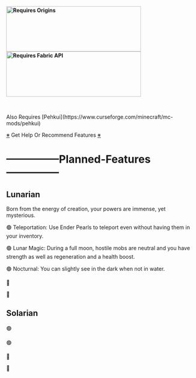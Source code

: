 <p>&nbsp;</p>
<p><strong><a href="https://www.curseforge.com/minecraft/mc-mods/origins"><img src="https://media.discordapp.net/attachments/817078792463187988/831319512464490496/origins_badge.png" alt="Requires Origins" width="358" height="120" /></a> <a href="https://www.curseforge.com/minecraft/mc-mods/fabric-api"><img src="https://i.imgur.com/HabVZJR.png" alt="Requires Fabric API" width="358" height="120" /></a></strong></p>
<p>&nbsp;</p>
Also Requires [Pehkui](https://www.curseforge.com/minecraft/mc-mods/pehkui)

[※](https://discord.gg/F7APUscf) Get Help Or Recommend Features [※](https://discord.gg/F7APUscf)

<h1>—————Planned-Features—————</h1>

<h2>Lunarian</h2>
<p>Born from the energy of creation, your powers are immense, yet mysterious.</p>
<p>🟢 Teleportation: Use Ender Pearls to teleport even without having them in your inventory.</p>
<p>🟢 Lunar Magic: During a full moon, hostile mobs are neutral and you have strength as well as regeneration and a health boost.</p>
<p>🟢 Nocturnal: You can slightly see in the dark when not in water.</p>
<p>🔴</p>
<p>🔴</p>

<h2>Solarian</h2>
<p>🟢</p>
<p>🟢</p>
<p>🔴</p>
<p>🔴</p>
